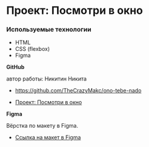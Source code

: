 # Проект: Посмотри в окно
### Используемые технологии
* HTML
* CSS (flexbox)
* Figma


**GitHub**

автор работы: Никитин Никита

 * https://github.com/TheCrazyMakc/ono-tebe-nado

 * [Проект: Посмотри в окно](https://github.com/nikita-F6329/posmotri_v_okno.git)


**Figma**

Вёрстка по макету в Figma.

* [Ссылка на макет в Figma](https://www.figma.com/file/QHcvX1RsUI89CulRB7HLk6/%234-Посмотри-в-окно?type=design&node-id=0-1&mode=design&t=E9sh8xI9eUfP2cLp-0)


